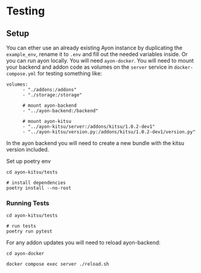# Testing

## Setup

You can ether use an already existing Ayon instance by duplicating the `example_env`, rename it to `.env` and fill out the needed variables inside.
Or you can run ayon locally. You will need `ayon-docker`. You will need to mount your backend and addon code as volumes on the `server` service in `docker-compose.yml` for testing something like:

```docker
volumes:
      - "./addons:/addons"
      - "./storage:/storage"

      # mount ayon-backend
      - "../ayon-backend:/backend"

      # mount ayon-kitsu
      - "../ayon-kitsu/server:/addons/kitsu/1.0.2-dev1"
      - "../ayon-kitsu/version.py:/addons/kitsu/1.0.2-dev1/version.py"

```

In the ayon backend you will need to create a new bundle with the kitsu version included.

Set up poetry env

```shell
cd ayon-kitsu/tests

# install dependencies
poetry install --no-root

```

### Running Tests

```shell
cd ayon-kitsu/tests

# run tests
poetry run pytest
```

For any addon updates you will need to reload ayon-backend:

```shell
cd ayon-docker

docker compose exec server ./reload.sh
```
